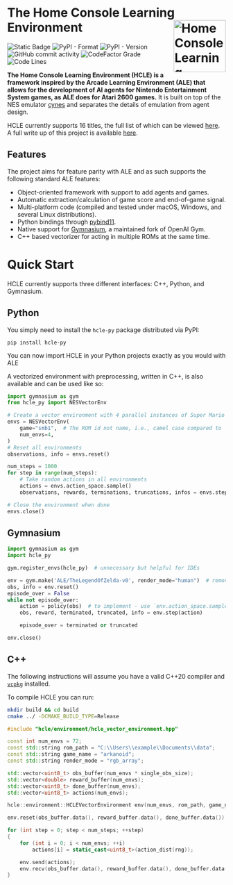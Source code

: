 The Home Console Learning Environment
<a href="#home-console-learning-environment">
  <img alt="Home Console Learning Environment" align="right" width=120 src="docs/img/hcle_icon_v0.png" />
</a>
===============================


<!-- ![Static Badge](https://img.shields.io/pypi/pyversions/hcle?logo=python) -->
![Static Badge](https://img.shields.io/badge/Python-3.10%20|%203.11%20|%203.12%20|%203.13-blue?logo=python)
![PyPI - Format](https://img.shields.io/pypi/format/hcle_py)
![PyPI - Version](https://img.shields.io/pypi/v/hcle_py)
![GitHub commit activity](https://img.shields.io/github/commit-activity/t/hal609/hcle_py_cpp)
![CodeFactor Grade](https://img.shields.io/codefactor/grade/github/hal609/hcle_py_cpp)
![Code Lines](https://img.shields.io/endpoint?url=https://ghloc.vercel.app/api/Jonius7/SteamUI-OldGlory/badge?filter=.py$,.scss$,.rs$&style=flat&logoColor=white&label=Lines%20of%20Code)
<!-- ![PyPI - Wheel](https://img.shields.io/pypi/wheel/hcle_py) -->
<!-- ![PyPI - Python Version](https://img.shields.io/pypi/pyversions/hcle_py) -->



<!-- [![Python](https://img.shields.io/pypi/pyversions/hcle-py.svg)](https://badge.fury.io/py/ale-py)
[![PyPI Version](https://img.shields.io/pypi/v/ale-py)](https://pypi.org/project/ale-py) -->

**The Home Console Learning Environment (HCLE) is a framework inspired by the Arcade Learning Environment (ALE) that allows for the development of AI agents for Nintendo Entertainment System games, as ALE does for Atari 2600 games.**
It is built on top of the NES emulator [cynes](https://github.com/Youlixx/cynes) and separates the details of emulation from agent design.

HCLE currently supports 16 titles, the full list of which can be viewed [here](https://github.com/hal609/hcle_py_cpp/supported_titles.md). A full write up of this project is available [here](https://hkolb.co.uk/hcle.pdf).

Features
--------
The project aims for feature parity with ALE and as such supports the following standard ALE features:

- Object-oriented framework with support to add agents and games.
- Automatic extraction/calculation of game score and end-of-game signal.
- Multi-platform code (compiled and tested under macOS, Windows, and several Linux distributions).
- Python bindings through [pybind11](https://github.com/pybind/pybind11).
- Native support for [Gymnasium](http://github.com/farama-Foundation/gymnasium), a maintained fork of OpenAI Gym.
- C++ based vectorizer for acting in multiple ROMs at the same time.

Quick Start
===========

HCLE currently supports three different interfaces: C++, Python, and Gymnasium.

Python
------

You simply need to install the `hcle-py` package distributed via PyPI:

```shell
pip install hcle-py
```
You can now import HCLE in your Python projects exactly as you would with ALE
<!-- ```python
from hcle_py import HCLEEnv, roms

env = HCLEEnv()
env.loadROM(roms.get_rom_path("breakout"))
env.reset_game()

reward = env.act(0)
screen_obs = env.getScreenRGB()
``` -->

A vectorized environment with preprocessing, written in C++, is also available and can be used like so:

```py
import gymnasium as gym
from hcle_py import NESVectorEnv

# Create a vector environment with 4 parallel instances of Super Mario Bros. 1
envs = NESVectorEnv(
    game="smb1",  # The ROM id not name, i.e., camel case compared to `gymnasium.make` name versions
    num_envs=4,
)
# Reset all environments
observations, info = envs.reset()

num_steps = 1000
for step in range(num_steps):
    # Take random actions in all environments
    actions = envs.action_space.sample()
    observations, rewards, terminations, truncations, infos = envs.step(actions)

# Close the environment when done
envs.close()
```

## Gymnasium

```py
import gymnasium as gym
import hcle_py

gym.register_envs(hcle_py)  # unnecessary but helpful for IDEs

env = gym.make('ALE/TheLegendOfZelda-v0', render_mode="human")  # remove render_mode in training
obs, info = env.reset()
episode_over = False
while not episode_over:
    action = policy(obs)  # to implement - use `env.action_space.sample()` for a random policy
    obs, reward, terminated, truncated, info = env.step(action)

    episode_over = terminated or truncated

env.close()
```


C++
---

The following instructions will assume you have a valid C++20 compiler and [`vcpkg`](https://github.com/microsoft/vcpkg) installed.

To compile HCLE you can run:

```sh
mkdir build && cd build
cmake ../ -DCMAKE_BUILD_TYPE=Release
```

```cpp
#include "hcle/environment/hcle_vector_environment.hpp"

const int num_envs = 72;
const std::string rom_path = "C:\\Users\\example\\Documents\\data";
const std::string game_name = "arkanoid";
const std::string render_mode = "rgb_array";

std::vector<uint8_t> obs_buffer(num_envs * single_obs_size);
std::vector<double> reward_buffer(num_envs);
std::vector<uint8_t> done_buffer(num_envs);
std::vector<uint8_t> actions(num_envs);

hcle::environment::HCLEVectorEnvironment env(num_envs, rom_path, game_name, render_mode, 84, 84, 1, true, false, 4);

env.reset(obs_buffer.data(), reward_buffer.data(), done_buffer.data());

for (int step = 0; step < num_steps; ++step)
{
    for (int i = 0; i < num_envs; ++i)
        actions[i] = static_cast<uint8_t>(action_dist(rng));

    env.send(actions);
    env.recv(obs_buffer.data(), reward_buffer.data(), done_buffer.data());
}
```

<!-- Available Parameters
------ -->

